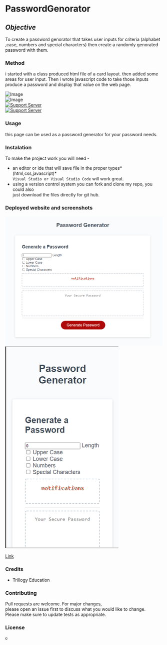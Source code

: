 # PasswordGenorator

## *Objective* 
To create a password genorator that takes user inputs for criteria (alphabet ,case, numbers and special characters) then create a randomly genorated password with them.

### Method
i started with a class produced html file of a card layout. then added some areas for user input. Then i wrote javascript code to take those inputs produce a password and display that value on the web page.


![Image](https://img.shields.io/badge/languages-html%20%7C%20css%20%7C%20javascript-blue)<br>
![Image](https://img.shields.io/website?down_color=red&down_message=Down&style=plastic&up_color=Lightgreen&up_message=Up&url=https%3A%2F%2Frickycohen88.github.io%2FCodeRefractor%2F)<br>
[![Support Server](https://img.shields.io/discord/758849764959191071.svg?color=7289da&label=UofMcohort&logo=discord&style=flat-square)](https://discord.gg/HaWKVB6)<br>
[![Support Server](https://img.shields.io/discord/568508644669390905.svg?color=7289da&label=Personal&logo=discord&style=pastic)](https://discord.gg/Sj6HrJQ)




### Usage 
this page can be used as a password generator for your password needs.

### Instalation
To make the project work you will need -
* an editor or ide that will save file in the proper types*(html,css,javascript)* <br>
`Visual Studio or Visual Studio Code` will work great.
* using a version control system you can fork and clone my repo, you could also<br>
just download the files directly for git hub.

### Deployed website and screenshots

![Image](Assets/capture.PNG "Screenshot 1")
![Image](Assets/Capturemobile.png "Screenshot 2")

[Link](https://rickycohen88.github.io/PasswordGenorator/)

### Credits
* Trillogy Education


### Contributing
Pull requests are welcome. For major changes,<br>
please open an issue first to discuss what you would like to change.<br>
 Please make sure to update tests as appropriate.


### License

    © 